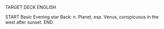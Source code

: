 TARGET DECK
ENGLISH

START
Basic
Evening star
Back: n. Planet, esp. Venus, conspicuous in the west after sunset.
END
